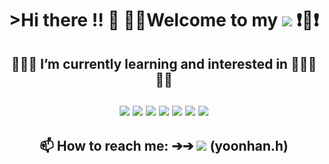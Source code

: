 <div align=center><h1>>Hi there !! 🙋‍ 🙋‍♂Welcome to my <img src="https://img.shields.io/badge/github-181717?style=for-the-badge&logo=github&logoColor=white"> ❗💖❗</h1></div> 


<!--
**rokmc1256/rokmc1256** is a ✨ _special_ ✨ repository because its `README.md` (this file) appears on your GitHub profile.

Here are some ideas to get you started:

- 🔭 I’m currently working on ...

- 👯 I’m looking to collaborate on ...
- 🤔 I’m looking for help with ...
- 💬 Ask me about ...
- 😄 Pronouns: ...
- ⚡ Fun fact: ... -->
<div align=center>
   <h2>👨🏻‍💻 I’m currently learning and interested in 👨🏻‍💻 🔽🔽
      <br><br>
      <div align=center>
         <img src="https://img.shields.io/badge/git-F05032?style=for-the-badge&logo=git&logoColor=white">
         <img src="https://img.shields.io/badge/c-A8B9CC?style=for-the-badge&logo=c&logoColor=white">
         <img src="https://img.shields.io/badge/c++-00599C?style=for-the-badge&logo=c%2B%2B&logoColor=white">
         <img src="https://img.shields.io/badge/java-007396?style=for-the-badge&logo=java&logoColor=white">
         <img src="https://img.shields.io/badge/html5-E34F26?style=for-the-badge&logo=html5&logoColor=white">
         <img src="https://img.shields.io/badge/css3-1572B6?style=for-the-badge&logo=css3&logoColor=white">
         <img src="https://img.shields.io/badge/javascript-F7DF1E?style=for-the-badge&logo=javascript&logoColor=black">
     </div>
   </h2>
</div>
  
 <div align=center>
    <h2>
     📫 How to reach me: ➔➔ 
     <a href="https://www.instagram.com/yoonhan.h/"><img src="https://img.shields.io/badge/Instagram-E4405F?style=for-the-badge&logo=Instagram&logoColor=white"></a>   (yoonhan.h) 
   </h2> 
 </div>


